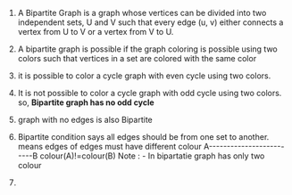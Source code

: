 1.  A Bipartite Graph is a graph whose vertices can be divided into two independent sets, U and V such that every edge (u, v) either connects a vertex from U to V or a vertex from V to U.

2.  A bipartite graph is possible if the graph coloring is possible using two colors such that vertices in a set are colored with the same color

3.  it is possible to color a cycle graph with even cycle using two colors.
4.  It is not possible to color a cycle graph with odd cycle using two colors. so, **Bipartite graph has no odd cycle**

5.  graph with no edges is also Bipartite
6.  Bipartite condition says all edges should be from one set to another.
    means edges of edges must have different colour
        A-------------------------B
        colour(A)!=colour(B)
        Note : - In bipartatie graph has only two colour


7.  